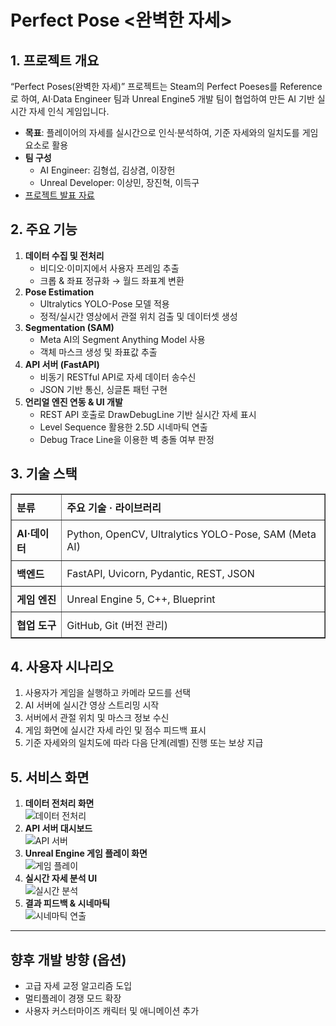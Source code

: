 # Perfect Pose <완벽한 자세>

## 1. 프로젝트 개요
“Perfect Poses(완벽한 자세)” 프로젝트는 Steam의 Perfect Poeses를 Reference로 하여, AI·Data Engineer 팀과 Unreal Engine5 개발 팀이 협업하여 만든 AI 기반 실시간 자세 인식 게임입니다.  
- **목표**: 플레이어의 자세를 실시간으로 인식·분석하여, 기준 자세와의 일치도를 게임 요소로 활용  
- **팀 구성**  
  - AI Engineer: 김형섭, 김상겸, 이장헌  
  - Unreal Developer: 이상민, 장진혁, 이득구 
- <a href="https://www.canva.com/design/DAGhq0A3PgA/W_15JDo5rMgD3zp_HcPNtw/view?utm_content=DAGhq0A3PgA&utm_campaign=share_your_design&utm_medium=link2&utm_source=shareyourdesignpanel"> 프로젝트 발표 자료 </a>

## 2. 주요 기능
1. **데이터 수집 및 전처리**  
   - 비디오·이미지에서 사용자 프레임 추출  
   - 크롭 & 좌표 정규화 → 월드 좌표계 변환 
2. **Pose Estimation**  
   - Ultralytics YOLO-Pose 모델 적용  
   - 정적/실시간 영상에서 관절 위치 검출 및 데이터셋 생성  
3. **Segmentation (SAM)**  
   - Meta AI의 Segment Anything Model 사용  
   - 객체 마스크 생성 및 좌표값 추출  
4. **API 서버 (FastAPI)**  
   - 비동기 RESTful API로 자세 데이터 송수신  
   - JSON 기반 통신, 싱글톤 패턴 구현  
5. **언리얼 엔진 연동 & UI 개발**  
   - REST API 호출로 DrawDebugLine 기반 실시간 자세 표시  
   - Level Sequence 활용한 2.5D 시네마틱 연출  
   - Debug Trace Line을 이용한 벽 충돌 여부 판정  

## 3. 기술 스택

<table style="width:100%; border-collapse: collapse;" border="1">
  <thead>
    <tr>
      <th style="padding: 8px; text-align: left;">분류</th>
      <th style="padding: 8px; text-align: left;">주요 기술 · 라이브러리</th>
    </tr>
  </thead>
  <tbody>
    <tr>
      <td style="padding: 8px;"><strong>AI·데이터</strong></td>
      <td style="padding: 8px;">Python, OpenCV, Ultralytics YOLO-Pose, SAM (Meta AI)</td>
    </tr>
    <tr>
      <td style="padding: 8px;"><strong>백엔드</strong></td>
      <td style="padding: 8px;">FastAPI, Uvicorn, Pydantic, REST, JSON</td>
    </tr>
    <tr>
      <td style="padding: 8px;"><strong>게임 엔진</strong></td>
      <td style="padding: 8px;">Unreal Engine 5, C++, Blueprint</td>
    </tr>
    <tr>
      <td style="padding: 8px;"><strong>협업 도구</strong></td>
      <td style="padding: 8px;">GitHub, Git (버전 관리)</td>
    </tr>
  </tbody>
</table>


## 4. 사용자 시나리오
1. 사용자가 게임을 실행하고 카메라 모드를 선택  
2. AI 서버에 실시간 영상 스트리밍 시작  
3. 서버에서 관절 위치 및 마스크 정보 수신  
4. 게임 화면에 실시간 자세 라인 및 점수 피드백 표시  
5. 기준 자세와의 일치도에 따라 다음 단계(레벨) 진행 또는 보상 지급  

## 5. 서비스 화면
1. **데이터 전처리 화면**  
   ![데이터 전처리](screenshots/data_preprocessing.png)  
2. **API 서버 대시보드**  
   ![API 서버](screenshots/api_server.png)  
3. **Unreal Engine 게임 플레이 화면**  
   ![게임 플레이](screenshots/gameplay.png)  
4. **실시간 자세 분석 UI**  
   ![실시간 분석](screenshots/pose_analysis.png)  
5. **결과 피드백 & 시네마틱**  
   ![시네마틱 연출](screenshots/cinematic.png)  

---

## 향후 개발 방향 (옵션)
- 고급 자세 교정 알고리즘 도입  
- 멀티플레이 경쟁 모드 확장  
- 사용자 커스터마이즈 캐릭터 및 애니메이션 추가  
